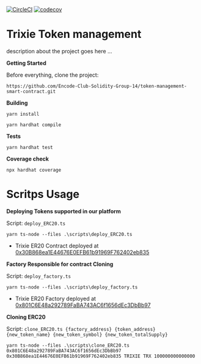 [![CircleCI](https://dl.circleci.com/status-badge/img/gh/Encode-Club-Solidity-Group-14/project_week_02/tree/main.svg?style=svg)](https://dl.circleci.com/status-badge/redirect/gh/Encode-Club-Solidity-Group-14/project_week_02/tree/main)
[![codecov](https://codecov.io/gh/Encode-Club-Solidity-Group-14/project_week_02/branch/main/graph/badge.svg?token=ZISTHFFZFW)](https://codecov.io/gh/Encode-Club-Solidity-Group-14/project_week_02)

# Trixie Token management 

description about the project goes here ...


**Getting Started**

Before everything, clone the project:

```
https://github.com/Encode-Club-Solidity-Group-14/token-management-smart-contract.git
```

**Building**

```
yarn install
```

```
yarn hardhat compile
```

**Tests**

```
yarn hardhat test
```

**Coverage check**

```
npx hardhat coverage
```

# Scritps Usage

**Deploying Tokens supported in our platform**

Script: ``deploy_ERC20.ts``

```
yarn ts-node --files .\scripts\deploy_ERC20.ts
```

- Trixie ER20 Contract deployed at [0x30B868ea1E44676E0EFB61b91969F762402eb835](TODO)


**Factory Responsible for contract Cloning**

Script: ``deploy_factory.ts``

```
yarn ts-node --files .\scripts\deploy_factory.ts
```

- Trixie ER20 Factory deployed at [0x801C6E48a292789FaBA743AC6f1656dEc3DbBb97](TODO)

**Cloning ERC20**

Script: ``clone_ERC20.ts {factory_address} {token_address} {new_token_name} {new_token_symbol} {new_token_totalSupply}``

```
yarn ts-node --files .\scripts\clone_ERC20.ts 0x801C6E48a292789FaBA743AC6f1656dEc3DbBb97 0x30B868ea1E44676E0EFB61b91969F762402eb835 TRIXIE TRX 100000000000000
```
